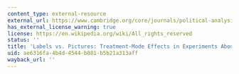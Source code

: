 ```yaml
---
content_type: external-resource
external_url: https://www.cambridge.org/core/journals/political-analysis/article/labels-vs-pictures-treatmentmode-effects-in-experiments-about-discrimination/1810CC8BEEA22DB651DA9EAC8B86493F
has_external_license_warning: true
license: https://en.wikipedia.org/wiki/All_rights_reserved
status: ''
title: 'Labels vs. Pictures: Treatment-Mode Effects in Experiments About Discrimination'
uid: ae6316fa-4b4d-4544-b081-b5b21a313aff
wayback_url: ''
---
```

